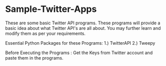 # Sample-Twitter-Apps
These are some basic Twitter API programs. These programs will provide a basic idea about what Twitter API's are all about. 
You may further learn and modify them as per your requirements. 

Essential Python Packages for these Programs:
1.) TwitterAPI
2.) Tweepy

Before Executing the Programs :
Get the Keys from Twitter account and paste them in the programs.
